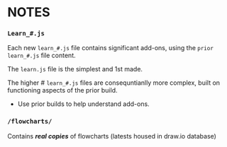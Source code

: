 # NOTES

### `Learn_#.js`  

Each new `learn_#.js` file contains significant add-ons, using the `prior learn_#.js` file content.  

The `learn.js` file is the simplest and 1st made.  

The higher # `learn_#.js` files are consequntianlly more complex, built on functioning aspects of the prior build.  
* Use prior builds to help understand add-ons.

### `/flowcharts/`  

Contains ***real copies*** of flowcharts (latests housed in draw.io database)
